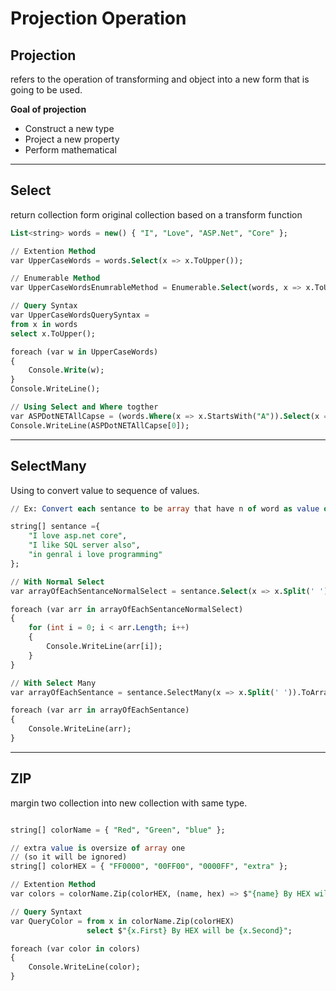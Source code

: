 # Projection Operation

## Projection

refers to the operation of transforming and object into a new form that is going to be used.

**Goal of projection**

- Construct a new type
- Project a new property
- Perform mathematical

---

## Select

return collection form original collection based on a transform function

```sql
List<string> words = new() { "I", "Love", "ASP.Net", "Core" };

// Extention Method
var UpperCaseWords = words.Select(x => x.ToUpper());

// Enumerable Method
var UpperCaseWordsEnumrableMethod = Enumerable.Select(words, x => x.ToUpper());

// Query Syntax
var UpperCaseWordsQuerySyntax =
from x in words
select x.ToUpper();

foreach (var w in UpperCaseWords)
{
    Console.Write(w);
}
Console.WriteLine();

// Using Select and Where togther
var ASPDotNETAllCapse = (words.Where(x => x.StartsWith("A")).Select(x => x.ToUpper())).ToList();
Console.WriteLine(ASPDotNETAllCapse[0]);

```

---

## SelectMany

Using to convert value to sequence of values.

```sql
// Ex: Convert each sentance to be array that have n of word as value of it.

string[] sentance ={
    "I love asp.net core",
    "I like SQL server also",
    "in genral i love programming"
};

// With Normal Select
var arrayOfEachSentanceNormalSelect = sentance.Select(x => x.Split(' ')).ToArray();

foreach (var arr in arrayOfEachSentanceNormalSelect)
{
    for (int i = 0; i < arr.Length; i++)
    {
        Console.WriteLine(arr[i]);
    }
}

// With Select Many
var arrayOfEachSentance = sentance.SelectMany(x => x.Split(' ')).ToArray();

foreach (var arr in arrayOfEachSentance)
{
    Console.WriteLine(arr);
}
```

---

## ZIP

margin two collection into new collection with same type.

```sql

string[] colorName = { "Red", "Green", "blue" };

// extra value is oversize of array one
// (so it will be ignored)
string[] colorHEX = { "FF0000", "00FF00", "0000FF", "extra" };

// Extention Method
var colors = colorName.Zip(colorHEX, (name, hex) => $"{name} By HEX will be {hex}");

// Query Syntaxt
var QueryColor = from x in colorName.Zip(colorHEX)
                 select $"{x.First} By HEX will be {x.Second}";

foreach (var color in colors)
{
    Console.WriteLine(color);
}
```